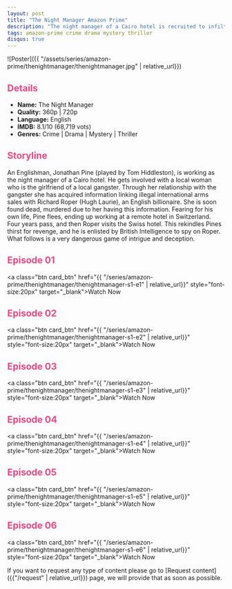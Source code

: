 ```yaml
---
layout: post
title: "The Night Manager Amazon Prime"
description: "The night manager of a Cairo hotel is recruited to infiltrate an arms dealer's inner circle."
tags: amazon-prime crime drama mystery thriller
disqus: true
---
```

<style>
h2{
    color:#F24784;
}
</style>

![Poster]({{ "/assets/series/amazon-prime/thenightmanager/thenightmanager.jpg" | relative_url}})

## Details

* **Name:** The Night Manager
* **Quality:** 360p \| 720p
* **Language:** English
* **IMDB:** 8.1/10 (68,719 vots)
* **Genres:** Crime \| Drama \| Mystery \| Thriller

## Storyline

An Englishman, Jonathan Pine (played by Tom Hiddleston), is working as the night manager of a Cairo hotel. He gets involved with a local woman who is the girlfriend of a local gangster. Through her relationship with the gangster she has acquired information linking illegal international arms sales with Richard Roper (Hugh Laurie), an English billionaire. She is soon found dead, murdered due to her having this information. Fearing for his own life, Pine flees, ending up working at a remote hotel in Switzerland. Four years pass, and then Roper visits the Swiss hotel. This rekindles Pines thirst for revenge, and he is enlisted by British Intelligence to spy on Roper. What follows is a very dangerous game of intrigue and deception.

## Episode 01

<a class="btn card_btn" href="{{ "/series/amazon-prime/thenightmanager/thenightmanager-s1-e1" | relative_url}}" style="font-size:20px" target="_blank">Watch Now</a>

## Episode 02

<a class="btn card_btn" href="{{ "/series/amazon-prime/thenightmanager/thenightmanager-s1-e2" | relative_url}}" style="font-size:20px" target="_blank">Watch Now</a>

## Episode 03

<a class="btn card_btn" href="{{ "/series/amazon-prime/thenightmanager/thenightmanager-s1-e3" | relative_url}}" style="font-size:20px" target="_blank">Watch Now</a>

## Episode 04

<a class="btn card_btn" href="{{ "/series/amazon-prime/thenightmanager/thenightmanager-s1-e4" | relative_url}}" style="font-size:20px" target="_blank">Watch Now</a>

## Episode 05

<a class="btn card_btn" href="{{ "/series/amazon-prime/thenightmanager/thenightmanager-s1-e5" | relative_url}}" style="font-size:20px" target="_blank">Watch Now</a>

## Episode 06

<a class="btn card_btn" href="{{ "/series/amazon-prime/thenightmanager/thenightmanager-s1-e6" | relative_url}}" style="font-size:20px" target="_blank">Watch Now</a>


If you want to request any type of content please go to [Request content]({{"/request" | relative_url}}) page, we will provide that as soon as possible.